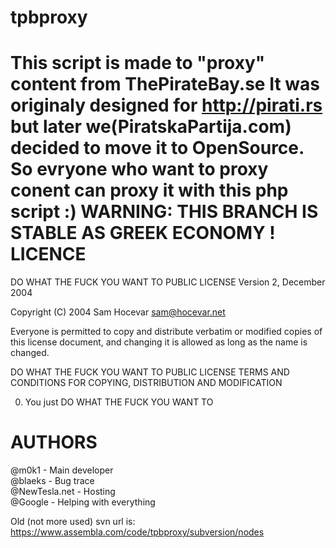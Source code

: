 tpbproxy
======
This script is made to "proxy" content from ThePirateBay.se
It was originaly designed for http://pirati.rs but later we(PiratskaPartija.com) decided to move it to OpenSource. So evryone who want to proxy conent can proxy it with this php script :)
WARNING: THIS BRANCH IS STABLE AS GREEK ECONOMY !
LICENCE
======
DO WHAT THE FUCK YOU WANT TO PUBLIC LICENSE
		Version 2, December 2004

Copyright (C) 2004 Sam Hocevar <sam@hocevar.net>

Everyone is permitted to copy and distribute verbatim or modified
copies of this license document, and changing it is allowed as long
as the name is changed.

DO WHAT THE FUCK YOU WANT TO PUBLIC LICENSE TERMS AND CONDITIONS FOR COPYING, DISTRIBUTION AND MODIFICATION

0. You just DO WHAT THE FUCK YOU WANT TO
 
AUTHORS
======
@m0k1 - Main developer  
@blaeks - Bug trace  
@NewTesla.net - Hosting  
@Google - Helping with everything  

Old (not more used) svn url is: https://www.assembla.com/code/tpbproxy/subversion/nodes
